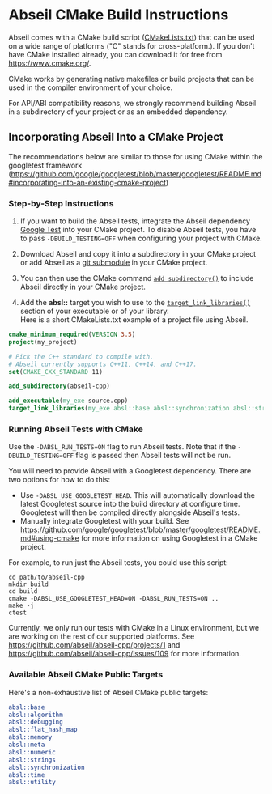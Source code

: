 # Abseil CMake Build Instructions

Abseil comes with a CMake build script ([CMakeLists.txt](../CMakeLists.txt))
that can be used on a wide range of platforms ("C" stands for cross-platform.).
If you don't have CMake installed already, you can download it for free from
<https://www.cmake.org/>.

CMake works by generating native makefiles or build projects that can
be used in the compiler environment of your choice.

For API/ABI compatibility reasons, we strongly recommend building Abseil in a
subdirectory of your project or as an embedded dependency.

## Incorporating Abseil Into a CMake Project

The recommendations below are similar to those for using CMake within the
googletest framework
(<https://github.com/google/googletest/blob/master/googletest/README.md#incorporating-into-an-existing-cmake-project>)

### Step-by-Step Instructions

1. If you want to build the Abseil tests, integrate the Abseil dependency
[Google Test](https://github.com/google/googletest) into your CMake project. To disable Abseil tests, you have to pass
`-DBUILD_TESTING=OFF` when configuring your project with CMake.

2. Download Abseil and copy it into a subdirectory in your CMake project or add
Abseil as a [git submodule](https://git-scm.com/docs/git-submodule) in your
CMake project.

3. You can then use the CMake command
[`add_subdirectory()`](https://cmake.org/cmake/help/latest/command/add_subdirectory.html)
to include Abseil directly in your CMake project.

4. Add the **absl::** target you wish to use to the
[`target_link_libraries()`](https://cmake.org/cmake/help/latest/command/target_link_libraries.html)
section of your executable or of your library.<br>
Here is a short CMakeLists.txt example of a project file using Abseil.

```cmake
cmake_minimum_required(VERSION 3.5)
project(my_project)

# Pick the C++ standard to compile with.
# Abseil currently supports C++11, C++14, and C++17.
set(CMAKE_CXX_STANDARD 11)

add_subdirectory(abseil-cpp)

add_executable(my_exe source.cpp)
target_link_libraries(my_exe absl::base absl::synchronization absl::strings)
```

### Running Abseil Tests with CMake

Use the `-DABSL_RUN_TESTS=ON` flag to run Abseil tests.  Note that if the `-DBUILD_TESTING=OFF` flag is passed then Abseil tests will not be run.

You will need to provide Abseil with a Googletest dependency.  There are two
options for how to do this:

* Use `-DABSL_USE_GOOGLETEST_HEAD`.  This will automatically download the latest
Googletest source into the build directory at configure time.  Googletest will
then be compiled directly alongside Abseil's tests.
* Manually integrate Googletest with your build.  See
https://github.com/google/googletest/blob/master/googletest/README.md#using-cmake
for more information on using Googletest in a CMake project.

For example, to run just the Abseil tests, you could use this script:

```
cd path/to/abseil-cpp
mkdir build
cd build
cmake -DABSL_USE_GOOGLETEST_HEAD=ON -DABSL_RUN_TESTS=ON ..
make -j
ctest
```

Currently, we only run our tests with CMake in a Linux environment, but we are
working on the rest of our supported platforms. See
https://github.com/abseil/abseil-cpp/projects/1 and
https://github.com/abseil/abseil-cpp/issues/109 for more information.

### Available Abseil CMake Public Targets

Here's a non-exhaustive list of Abseil CMake public targets:

```cmake
absl::base
absl::algorithm
absl::debugging
absl::flat_hash_map
absl::memory
absl::meta
absl::numeric
absl::strings
absl::synchronization
absl::time
absl::utility
```
